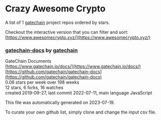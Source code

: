 # Crazy Awesome Crypto
A list of 1 [gatechain](https://github.com/gatechain) project repos ordered by stars.  

Checkout the interactive version that you can filter and sort: 
[https://www.awesomecrypto.xyz/](https://www.awesomecrypto.xyz/)  


### [gatechain-docs](https://github.com/gatechain/gatechain-docs) by [gatechain](https://github.com/gatechain)  
GateChain Documents  
[https://www.gatechain.io/docs/](https://www.gatechain.io/docs/)  
[https://github.com/gatechain/gatechain-docs](https://github.com/gatechain/gatechain-docs)  
0.06 stars per week over 198 weeks  
12 stars, 6 forks, 16 watches  
created 2019-09-27, last commit 2022-07-11, main language JavaScript  


This file was automatically generated on 2023-07-19.  

To curate your own github list, simply clone and change the input csv file.  